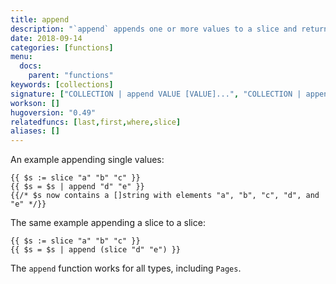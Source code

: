 ```yaml
---
title: append
description: "`append` appends one or more values to a slice and returns the resulting slice."
date: 2018-09-14
categories: [functions]
menu:
  docs:
    parent: "functions"
keywords: [collections]
signature: ["COLLECTION | append VALUE [VALUE]...", "COLLECTION | append COLLECTION"]
workson: []
hugoversion: "0.49"
relatedfuncs: [last,first,where,slice]
aliases: []
---
```


An example appending single values:

```go-html-template
{{ $s := slice "a" "b" "c" }}
{{ $s = $s | append "d" "e" }}
{{/* $s now contains a []string with elements "a", "b", "c", "d", and "e" */}}

```

The same example appending a slice to a slice:

```go-html-template
{{ $s := slice "a" "b" "c" }}
{{ $s = $s | append (slice "d" "e") }}
```

The `append` function works for all types, including `Pages`.
